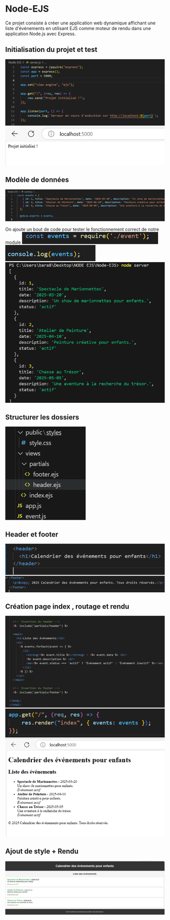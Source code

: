 # Node-EJS 

Ce projet consiste à créer une application web dynamique affichant une liste d'événements en utilisant EJS comme moteur de rendu dans une application Node.js avec Express.

## Initialisation du projet et test 
![alt text](image.png)
![alt text](image-1.png)

## Modèle de données 
![alt text](image-2.png)

On ajoute un bout de code pour tester le fonctionnement correct de notre module 
![alt text](image-3.png)
![alt text](image-4.png)
![alt text](image-5.png)

## Structurer les dossiers 
![alt text](image-6.png)

## Header et footer
![alt text](image-8.png)
![alt text](image-7.png)

## Création page index , routage et rendu 
![alt text](image-10.png)
![alt text](image-11.png)
![alt text](image-9.png)

## Ajout de style + Rendu 
![alt text](image-12.png)
